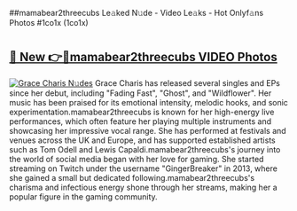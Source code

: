 ##mamabear2threecubs Le𝚊ked N𝚞de - Video Le𝚊ks - Hot Onlyf𝚊ns Photos #1co1x (1co1x)

# <h2><a href="https://mediaupload.pro?title=mamabear2threecubs&ref=9FEB">🔗 New 👉🔴mamabear2threecubs VIDEO Photos</a></h2>

[![Grace Charis N𝚞des](https://i.imgur.com/rIISA9y.gif)](https://mediaupload.pro?title=mamabear2threecubs&ref=9FEB)
Grace Charis has released several singles and EPs since her debut, including "Fading Fast", "Ghost", and "Wildflower". Her music has been praised for its emotional intensity, melodic hooks, and sonic experimentation.mamabear2threecubs is known for her high-energy live performances, which often feature her playing multiple instruments and showcasing her impressive vocal range. She has performed at festivals and venues across the UK and Europe, and has supported established artists such as Tom Odell and Lewis Capaldi.mamabear2threecubs's journey into the world of social media began with her love for gaming. She started streaming on Twitch under the username "GingerBreaker" in 2013, where she gained a small but dedicated following.mamabear2threecubs's charisma and infectious energy shone through her streams, making her a popular figure in the gaming community.